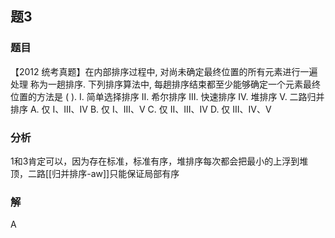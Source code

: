 ## 题3
### 题目
【2012 统考真题】在内部排序过程中, 对尚未确定最终位置的所有元素进行一遍处理 称为一趟排序.
下列排序算法中, 每趟排序结束都至少能够确定一个元素最终位置的方法是 ( ).
I. 简单选择排序 
II. 希尔排序 
III. 快速排序
IV. 堆排序
V. 二路归并排序
A. 仅 I、III、IV 
B. 仅 I、III、V 
C. 仅 II、III、IV 
D. 仅 III、IV、V
### 分析
1和3肯定可以，因为存在标准，标准有序，堆排序每次都会把最小的上浮到堆顶，二路[[归并排序-aw]]只能保证局部有序
### 解
A